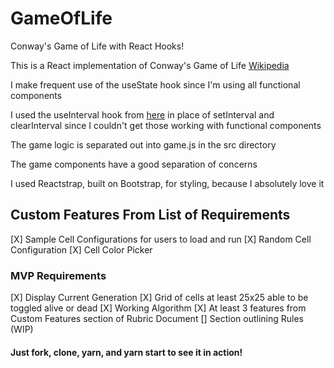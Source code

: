 # GameOfLife
Conway's Game of Life with React Hooks!

This is a React implementation of Conway's Game of Life [Wikipedia](https://en.wikipedia.org/wiki/Conway%27s_Game_of_Life)

I make frequent use of the useState hook since I'm using all functional components

I used the useInterval hook from [here](https://joshwcomeau.com/snippets/react-hooks/use-interval) in place of setInterval and clearInterval since I couldn't get those working with functional components

The game logic is separated out into game.js in the src directory

The game components have a good separation of concerns

I used Reactstrap, built on Bootstrap, for styling, because I absolutely love it


## Custom Features From List of Requirements
[X] Sample Cell Configurations for users to load and run
[X] Random Cell Configuration
[X] Cell Color Picker

### MVP Requirements
[X] Display Current Generation
[X] Grid of cells at least 25x25 able to be toggled alive or dead
[X] Working Algorithm
[X] At least 3 features from Custom Features section of Rubric Document
[] Section outlining Rules (WIP)

#### Just fork, clone, yarn, and yarn start to see it in action!